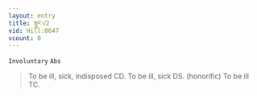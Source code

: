 ```yaml
---
layout: entry
title: སྙུང་√2
vid: Hill:0647
vcount: 0
---
```

`Involuntary` `Abs`
> To be ill, sick, indisposed CD\.
 To be ill, sick DS\.
 (honorific) To be ill TC\.

